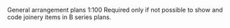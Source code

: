 General arrangement plans <span class="highlight-red">1:100</span>
<span class="highlight-red">Required only if not possible to show and code joinery items in B series plans.</span>